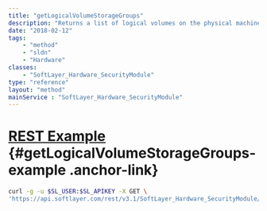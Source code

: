 ```yaml
---
title: "getLogicalVolumeStorageGroups"
description: "Returns a list of logical volumes on the physical machine."
date: "2018-02-12"
tags:
    - "method"
    - "sldn"
    - "Hardware"
classes:
    - "SoftLayer_Hardware_SecurityModule"
type: "reference"
layout: "method"
mainService : "SoftLayer_Hardware_SecurityModule"
---
```


# [REST Example](#getLogicalVolumeStorageGroups-example) <a href="/article/rest/"><i class="fas fa-question"></i></a> {#getLogicalVolumeStorageGroups-example .anchor-link} 
```bash
curl -g -u $SL_USER:$SL_APIKEY -X GET \
'https://api.softlayer.com/rest/v3.1/SoftLayer_Hardware_SecurityModule/{SoftLayer_Hardware_SecurityModuleID}/getLogicalVolumeStorageGroups'
```

